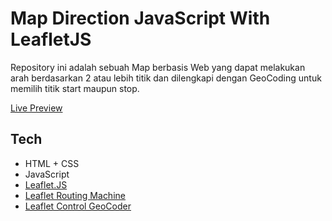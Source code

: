 # Map Direction JavaScript With LeafletJS

Repository ini adalah sebuah Map berbasis Web yang dapat melakukan arah berdasarkan 2 atau lebih titik dan dilengkapi dengan GeoCoding untuk memilih titik start maupun stop.

[Live Preview](https://akbarrahmatm.github.io/direction-geocoding-leaflet/)

## Tech

- HTML + CSS
- JavaScript
- [Leaflet.JS](https://leafletjs.com/)
- [Leaflet Routing Machine](https://www.liedman.net/leaflet-routing-machine/)
- [Leaflet Control GeoCoder](https://github.com/perliedman/leaflet-control-geocoder)